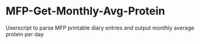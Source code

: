 # MFP-Get-Monthly-Avg-Protein
Userscript to parse MFP printable diary entries and output monthly average protein per day
